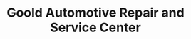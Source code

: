 ---
title: "Goold Automotive Repair and Service Center"
url: /racine/goold-automotive-repair-and-service-center/
shop: car repair
---